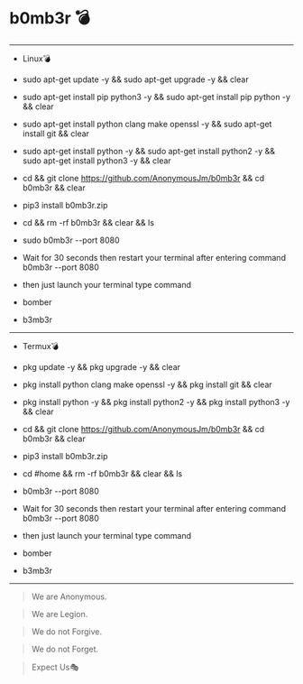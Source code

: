 # b0mb3r 💣  
------------------------------------------------------------------------------------------------------------------------------------------------------------------
- Linux💣  

- sudo apt-get update -y && sudo apt-get upgrade -y && clear

- sudo apt-get install pip python3 -y && sudo apt-get install pip python -y && clear 

- sudo apt-get install python clang make openssl -y && sudo apt-get install git && clear 

- sudo apt-get install python -y && sudo apt-get install python2 -y && sudo apt-get install python3 -y && clear  

- cd && git clone https://github.com/AnonymousJm/b0mb3r && cd b0mb3r && clear 

- pip3 install b0mb3r.zip 

- cd && rm -rf b0mb3r && clear && ls 

- sudo b0mb3r --port 8080

- Wait for 30 seconds then restart your terminal after entering command b0mb3r --port 8080
- then just launch your terminal type command

- bomber
- b3mb3r 

------------------------------------------------------------------------------------------------------------------------------------------------------------------
- Termux💣 

- pkg update -y && pkg upgrade -y && clear

- pkg install python clang make openssl -y && pkg install git && clear 

- pkg install python -y && pkg install python2 -y && pkg install python3 -y && clear  

- cd && git clone https://github.com/AnonymousJm/b0mb3r && cd b0mb3r && clear 

- pip3 install b0mb3r.zip 

- cd #home && rm -rf b0mb3r && clear && ls 

- b0mb3r --port 8080

- Wait for 30 seconds then restart your terminal after entering command b0mb3r --port 8080
- then just launch your terminal type command

- bomber
- b3mb3r 

------------------------------------------------------------------------------------------------------------------------------------------------------------------

> We are Anonymous.

> We are Legion.

> We do not Forgive.

> We do not Forget.

> Expect Us🎭






